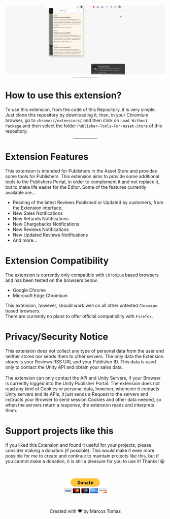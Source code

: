 <p align="center" style="font-size: 2px;">
    <img src="Extension-Data/screenshot.png" />
    Clone this repository and read the topics below to know how to use this Extension.
</p>

# How to use this extension?

To use this extension, from the code of this Repository, it is very simple. Just clone this repository by downloading it, then, in your Chromium browser, go to `chrome://extensions/` and then click on `Load Without Package` and then select the folder `Publisher-Tools-For-Asset-Store` of this repository.
<br>
<p align="center" style="font-size: 2px;">
    <b>It's recommended that you download this Extension from the Chrome Webstore.</b>
</p>

# Extension Features

This extension is intended for Publishers in the Asset Store and provides some tools for Publishers. This extension aims to provide some additional tools to the Publishers Portal, in order to complement it and not replace it, but to make life easier for the Editor. Some of the features currently available are...

- Reading of the latest Reviews Published or Updated by customers, from the Extension interface.
- New Sales Notifications
- New Refunds Notifications
- New Chargebacks Notifications
- New Reviews Notifications
- New Updated Reviews Notifications
- And more...

# Extension Compatibility

The extension is currently only compatible with `Chromium` based browsers and has been tested on the browsers below.

- Google Chrome
- Microsoft Edge Chromium

This extension, however, should work well on all other untested `Chromium` based browsers.
<br>
There are currently no plans to offer official compatibility with `Firefox`.

# Privacy/Security Notice

This extension does not collect any type of personal data from the user and neither stores nor sends them to other servers. The only data the Extension stores is your Reviews RSS URL and your Publisher ID. This data is used only to contact the Unity API and obtain your sales data.
<br>
<br>
The extension can only contact the API and Unity Servers, if your Browser is currently logged into the Unity Publisher Portal. The extension does not read any kind of Cookies or personal data, however, whenever it contacts Unity servers and its APIs, it just sends a Request to the servers and instructs your Browser to send session Cookies and other data needed, so when the servers return a response, the extension reads and interprets them.

# Support projects like this

If you liked this Extension and found it useful for your projects, please consider making a donation (if possible). This would make it even more possible for me to create and continue to maintain projects like this, but if you cannot make a donation, it is still a pleasure for you to use it! Thanks! 😀

<br>

<p align="center">
    <a href="https://www.paypal.com/donate/?hosted_button_id=MVDJY3AXLL8T2" target="_blank">
        <img src="Extension-Data/paypal-donate.png" alt="Donate" />
    </a>
</p>

<br>

<p align="center">
Created with ❤ by Marcos Tomaz
</p>